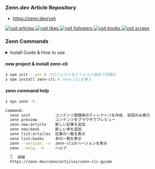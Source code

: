 ### Zenn.dev Article Repository

- https://zenn.dev/ysit

<!-- Articles のバッジ -->
<a href="https://zenn.dev/ysit/articles">
  <img src="https://zenn.badge.nikaera.com/s/ysit/articles?style=flat" alt="ysit articles" />
</a>

<!-- Like のバッジ -->
<a href="https://zenn.dev/ysit">
  <img src="https://zenn.badge.nikaera.com/s/ysit/likes?style=flat" alt="ysit likes" />
</a>

<!-- Followers のバッジ -->
<a href="https://zenn.dev/ysit/followers">
  <img src="https://zenn.badge.nikaera.com/s/ysit/followers?style=flat" alt="ysit followers" />
</a>

<!-- Books のバッジ -->
<a href="https://zenn.dev/ysit/books">
  <img src="https://zenn.badge.nikaera.com/s/ysit/books?style=flat" alt="ysit books" />
</a>

<!-- Scraps のバッジ -->
<a href="https://zenn.dev/ysit/scraps">
  <img src="https://zenn.badge.nikaera.com/s/ysit/scraps?style=flat" alt="ysit scraps" />
</a>

### Zenn Commands

<details>
<summary>Install Guide & How to use</summary>

- https://zenn.dev/zenn/articles/install-zenn-cli
- https://zenn.dev/zenn/articles/zenn-cli-guide
</details>

#### new project & install zenn-cli

```bash
❯ npm init --yes # プロジェクトをデフォルト設定で初期化
❯ npm install zenn-cli # zenn-cliを導入
```

#### zenn command help
```zsh
❯ npx zenn -h

Command:
  zenn init           コンテンツ管理用のディレクトリを作成. 初回のみ実行
  zenn preview        コンテンツをブラウザでプレビュー
  zenn new:article    新しい記事を追加
  zenn new:book       新しい本を追加
  zenn list:articles  記事の一覧を表示
  zenn list:books     本の一覧を表示
  zenn --version, -v  zenn-cliのバージョンを表示
  zenn --help, -h     ヘルプ

  👇  詳細
  https://zenn.dev/zenn/articles/zenn-cli-guide
```
